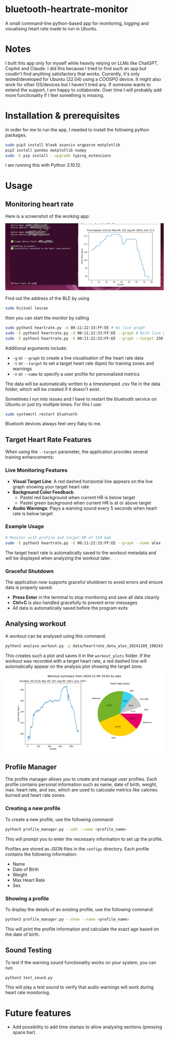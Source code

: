 # bluetooth-heartrate-monitor
A small command-line python-based app for monitoring, logging and visualising heart rate made to run in Ubuntu. 

# Notes
I built this app only for myself while heavily relying on LLMs like ChatGPT, Copilot and Claude. I did this because I tried to find such an app but coudln't find anything satisfactory that works. Currently, it's only tested/developed for Ubuntu (22.04) using a *COOSPO* device. It might also work for other OS/devices but I haven't tried any. If someone wants to extend the support, I am happy to collaborate. Over time I will probably add more functionality if I feel something is missing.

# Installation & prerequisites
In order for me to run the app, I needed to install the following python packages. 

```bash
sudo pip3 install bleak asyncio argparse matplotlib
pip3 install pandas matplotlib numpy
sudo -E pip install --upgrade typing_extensions
```

I am running this with Python 3.10.12.

# Usage
## Monitoring heart rate
Here is a screenshot of the working app:

![Screenshot of working app](example_images/1.png)


Find out the address of the BLE by using

```bash
sudo hcitool lescan
```

then you can start the monitor by calling

```bash
sudo python3 heartrate.py -d 00:11:22:33:FF:EE # No live graph
sudo -E python3 heartrate.py -d 00:11:22:33:FF:EE --graph # With live graph
sudo -E python3 heartrate.py -d 00:11:22:33:FF:EE --graph --target 150 # With target heart rate
```

Additional arguments include:
- `-g` or `--graph` to create a live visualisation of the heart rate data
- `-t` or `--target` to set a target heart rate (bpm) for training zones and warnings
- `-n` or `--name` to specify a user profile for personalized metrics

The data will be automatically written to a timestamped .csv file in the data folder, which will be created if it doesn't exist.

Sometimes I run into issues and I have to restart the bluetooth service on Ubuntu or just try multiple times. For this I use:

```bash
sudo systemctl restart bluetooth
```

Bluetooh devices always feel very flaky to me.

## Target Heart Rate Features
When using the `--target` parameter, the application provides several training enhancements:

### Live Monitoring Features
- **Visual Target Line**: A red dashed horizontal line appears on the live graph showing your target heart rate
- **Background Color Feedback**: 
  - Pastel red background when current HR is below target
  - Pastel green background when current HR is at or above target
- **Audio Warnings**: Plays a warning sound every 5 seconds when heart rate is below target

### Example Usage
```bash
# Monitor with profile and target HR of 150 bpm
sudo -E python3 heartrate.py -d 00:11:22:33:FF:EE --graph --name alex --target 150
```

The target heart rate is automatically saved to the workout metadata and will be displayed when analyzing the workout later.

### Graceful Shutdown
The application now supports graceful shutdown to avoid errors and ensure data is properly saved:
- **Press Enter** in the terminal to stop monitoring and save all data cleanly
- **Ctrl+C** is also handled gracefully to prevent error messages
- All data is automatically saved before the program exits

## Analysing workout
A workout can be analysed using this command:

```bash
python3 analyse_workout.py -p data/heartrate_data_alex_20241109_190243.csv
```

This creates such a plot and saves it in the `workout_plots` folder. If the workout was recorded with a target heart rate, a red dashed line will automatically appear on the analysis plot showing the target zone.

![Example of analysed workout](example_images/2.png)

## Profile Manager
The profile manager allows you to create and manage user profiles. Each profile contains personal information such as name, date of birth, weight, max. heart rate, and sex, which are used to calculate metrics like calories burned and heart rate zones.


### Creating a new profile
To create a new profile, use the following command:

```bash
python3 profile_manager.py --add --name <profile_name>
```

This will prompt you to enter the necessary information to set up the profile.

Profiles are stored as JSON files in the `configs` directory. Each profile contains the following information:
- Name
- Date of Birth
- Weight
- Max Heart Rate
- Sex

### Showing a profile
To display the details of an existing profile, use the following command:

```bash
python3 profile_manager.py --show --name <profile_name>
```

This will print the profile information and calculate the exact age based on the date of birth.

## Sound Testing
To test if the warning sound functionality works on your system, you can run:

```bash
python3 test_sound.py
```

This will play a test sound to verify that audio warnings will work during heart rate monitoring.

# Future features
- Add possibility to add time stamps to allow analysing sections (pressing space bar).